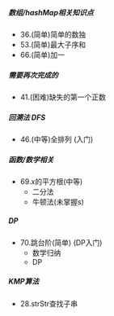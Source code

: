 ##### 数组/hashMap相关知识点
- 36.(简单)简单的数独
- 53.(简单)最大子序和
- 66.(简单)加一

##### 需要再次完成的
- 41.(困难)缺失的第一个正数


##### 回溯法 DFS
- 46.(中等)全排列  (入门) 


##### 函数/数学相关
- 69.x的平方根(中等) 
	- 二分法 
	- 牛顿法(未掌握s)

##### DP
- 70.跳台阶(简单) (DP入门)
	- 数学归纳
	- DP

##### KMP算法
- 28.strStr查找子串
